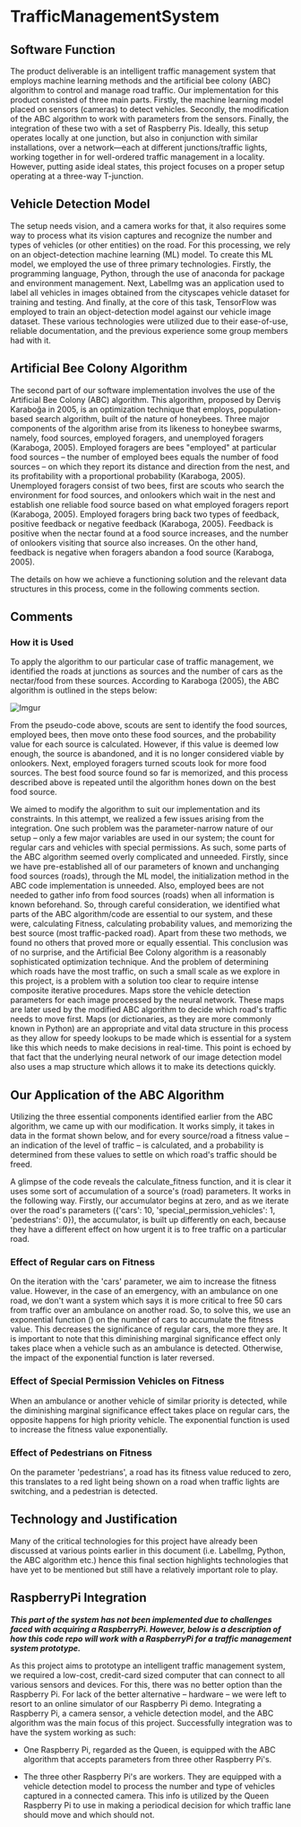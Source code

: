 # TrafficManagementSystem

## Software Function

The product deliverable is an intelligent traffic management system that employs
machine learning methods and the artificial bee colony (ABC) algorithm to
control and manage road traffic. Our implementation for this product consisted
of three main parts. Firstly, the machine learning model placed on sensors
(cameras) to detect vehicles. Secondly, the modification of the ABC algorithm
to work with parameters from the sensors. Finally, the integration of these two
with a set of Raspberry Pis. Ideally, this setup operates locally at one
junction, but also in conjunction with similar installations, over a
network—each at different junctions/traffic lights, working together in for
well-ordered traffic management in a locality. However, putting aside ideal
states, this project focuses on a proper setup operating at a three-way
T-junction.



## Vehicle Detection Model

The setup needs vision, and a camera works for that, it also requires some way to
process what its vision captures and recognize the number and types of vehicles
(or other entities) on the road. For this processing, we rely on an
object-detection machine learning (ML) model. To create this ML model, we
employed the use of three primary technologies. Firstly, the programming language,
Python, through the use of anaconda for package and environment management.
Next, LabelImg was an application used to label all vehicles in images obtained
from the cityscapes vehicle dataset for training and testing. And finally, at the core of
this task, TensorFlow was employed to train an object-detection model against
our vehicle image dataset. These various technologies were utilized due to
their ease-of-use, reliable documentation, and the previous experience some
group members had with it.



## Artificial Bee Colony Algorithm

The second part of our software implementation involves the use of the Artificial
Bee Colony (ABC) algorithm. This algorithm, proposed by Derviş Karaboğa
in 2005, is an optimization technique that employs, population-based search
algorithm, built of the nature of honeybees. Three major components of the
algorithm arise from its likeness to honeybee swarms, namely, food sources,
employed foragers, and unemployed foragers (Karaboga, 2005). Employed
foragers are bees "employed" at particular food sources – the
number of employed bees equals the number of food sources – on which they
report its distance and direction from the nest, and its profitability with a
proportional probability (Karaboga, 2005). Unemployed foragers consist
of two bees, first are scouts who search the environment for food
sources, and onlookers which wait in the nest and establish one reliable
food source based on what employed foragers report (Karaboga, 2005). Employed
foragers bring back two types of feedback, positive feedback or negative
feedback (Karaboga, 2005). Feedback is positive when the nectar found at a food
source increases, and the number of onlookers visiting that source also
increases. On the other hand, feedback is negative when foragers abandon a food
source (Karaboga, 2005). 



The details on how we achieve a functioning solution and the relevant data structures
in this process, come in the following comments section.



## Comments

### How it is Used

To apply the algorithm to our particular case of traffic management, we identified
the roads at junctions as sources and the number of cars as the nectar/food
from these sources. According to Karaboga (2005), the ABC algorithm is outlined
in the steps below:


![Imgur](https://imgur.com/w8ngOov.png)


From the pseudo-code above, scouts are sent to identify the food sources, employed
bees, then move onto these food sources, and the probability value for each
source is calculated. However, if this value is deemed low enough, the source
is abandoned, and it is no longer considered viable by onlookers. Next,
employed foragers turned scouts look for more food sources. The best food
source found so far is memorized, and this process described above is repeated
until the algorithm hones down on the best food source.

We aimed to modify the algorithm to suit our implementation and its constraints.
In this attempt, we realized a few issues arising from the integration. One
such problem was the parameter-narrow nature of our setup – only a few major
variables are used in our system; the count for regular cars and vehicles with
special permissions. As such, some parts of the ABC algorithm seemed overly
complicated and unneeded. Firstly, since we have pre-established all of our
parameters of known and unchanging food sources (roads), through the ML model,
the initialization method in the ABC code implementation is unneeded. Also,
employed bees are not needed to gather info from food sources (roads) when all
information is known beforehand. So, through careful consideration, we
identified what parts of the ABC algorithm/code are essential to our system,
and these were, calculating Fitness, calculating probability values,
and memorizing the best source (most traffic-packed road). Apart from
these two methods, we found no others that proved more or equally essential. This
conclusion was of no surprise, and the Artificial Bee Colony algorithm is a reasonably
sophisticated optimization technique. And the problem of determining which
roads have the most traffic, on such a small scale as we explore in this
project, is a problem with a solution too clear to require intense composite
iterative procedures. Maps store the vehicle
detection parameters for each image processed by the neural network. These maps
are later used by the modified ABC algorithm to decide which road's traffic
needs to move first. Maps (or dictionaries, as they are more commonly known in Python)
are an appropriate and vital data structure in this process as they allow for speedy
lookups to be made which is essential for a system like this which needs to
make decisions in real-time. This point is echoed by that fact that the
underlying neural network of our image detection model also uses a map
structure which allows it to make its detections quickly.


## Our Application of the ABC Algorithm

Utilizing the three essential components identified earlier from the ABC algorithm, we
came up with our modification. It works simply, it takes in data in the format
shown below, and for every source/road a fitness value – an indication of the
level of traffic – is calculated, and a probability is determined from these
values to settle on which road's traffic should be freed.

A glimpse of the code reveals the calculate_fitness
function, and it is clear it uses some sort of accumulation of a source's
(road) parameters. It works in the following way. Firstly, our accumulator
begins at zero, and as we iterate over the road's parameters ({'cars': 10, 'special_permission_vehicles': 1, 'pedestrians': 0}), the accumulator, is built up differently on each,
because they have a different effect on how urgent it is to free traffic on a
particular road.


### Effect of Regular cars on Fitness

On the iteration with the 'cars' parameter, we aim to increase the fitness value.
However, in the case of an emergency, with an ambulance on one road, we don't
want a system which says it is more critical to free 50 cars from traffic over
an ambulance on another road. So, to solve this, we use an exponential function
() on the number of cars to accumulate the fitness
value. This decreases the significance of regular cars, the more they are. It
is important to note that this diminishing marginal significance effect
only takes place when a vehicle such as an ambulance is detected. Otherwise,
the impact of the exponential function is later reversed.


### Effect of Special Permission Vehicles on Fitness

When an ambulance or another vehicle of similar priority is detected, while the diminishing
marginal significance effect takes place on regular cars, the opposite
happens for high priority vehicle. The exponential function  is used to increase
the fitness value exponentially.


### Effect of Pedestrians on Fitness

On the parameter 'pedestrians', a road has its fitness
value reduced to zero, this translates to a red light being shown on a road
when traffic lights are switching, and a pedestrian is detected.


## Technology and Justification

Many of the critical technologies for this project have already been discussed at various points
earlier in this document (i.e. LabelImg, Python, the ABC algorithm etc.) hence
this final section highlights technologies that have yet to be mentioned but
still have a relatively important role to play.


## RaspberryPi Integration

***This part of the system has not been implemented due to challenges faced with acquiring a RaspberryPi. However, below is a description of how this code repo will work with a RaspberryPi for a traffic
management system prototype.***

As this project aims to prototype an intelligent traffic management system, we
required a low-cost, credit-card sized computer that can connect to all various
sensors and devices. For this, there was no better option than the Raspberry
Pi. For lack of the better alternative – hardware – we were left to resort to
an online simulator of our Raspberry Pi demo. Integrating a Raspberry Pi, a
camera sensor, a vehicle detection model, and the ABC algorithm was the main
focus of this project. Successfully integration was to have the system working
as such:

- One Raspberry Pi, regarded as the Queen, is equipped with the ABC algorithm that
accepts parameters from three other Raspberry Pi's.

- The three other Raspberry Pi's are workers. They are equipped with a vehicle detection model to
process the number and type of vehicles captured in a connected camera. This
info is utilized by the Queen Raspberry Pi to use in making a periodical
decision for which traffic lane should move and which should not.
